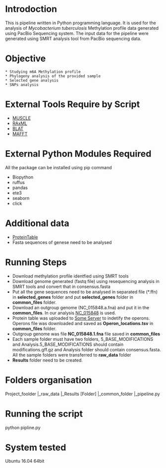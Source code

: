 # Introdoction

This is pipeline written in Python programming language. It is used for the analysis of *Mycobacterium tuberculosis* Methylation profile data generated using PacBio Sequencing system. The input data for the pipeline were generated using SMRT analysis tool from PacBio sequencing data.

# Objective 

	* Studying m6A Methylation profile
	* Phylogeny analysis of the provided sample
	* Selected gene analysis
	* SNPs analysis

# External Tools Require by Script
- [MUSCLE](https://www.drive5.com/muscle/)
- [RAxML](https://sco.h-its.org/exelixis/web/software/raxml/)
- [BLAT](http://hgdownload.cse.ucsc.edu/admin/exe/linux.x86_64/blat/)
- [MAFFT](https://mafft.cbrc.jp/alignment/software/)

# External  Python Modules  Required

All the package can be installed using pip command

- Biopython
- ruffus
- pandas
- ete3
- seaborn
- click

# Additional data

- [ProteinTable](https://www.ncbi.nlm.nih.gov/genome/proteins/166?genome_assembly_id=159857)
- Fasta sequences of genese need to be analysed


# Running Steps

- Download methylation profile identfied using SMRT tools
- Download genome generated (fastq file) using resequencing analysis in SMRT tools and convert that in consensus.fasta
- Put all the gene sequences need to be analysed in separated file (*.ffn) in __selected_genes__ folder and put __selected_genes__ folder in __common_files__ folder. 
- Download an outgroup genome (NC_015848.a.fna) and put it in the __common_files__. In our analysis [NC_015848](https://www.ncbi.nlm.nih.gov/genome/?term=NC_015848) is used.
- Protein table was uploaded to [Some Server]() to indetify the operons. Operons file was downloaded and saved as __Operon_locations.tsv__ in __common_files__ folder.
- Outgroup genome was file __NC_015848.1.fna__ file saved in __common_files__
- Each sample folder must have two folders, 5_BASE_MODIFICATIONS and Analysis.5_BASE_MODIFICATIONS should contain modifications.gff.gz and Analysis folder should contain consensus.fasta. All the sample folders were transferred to __raw_data__ folder
- __Results__ folder need to be created.


# Folders organisation

Project_foolder
	|_raw_data
	|_Results [Folder]
	|_common_folder
	|_pipeline.py


# Running the script

python pipline.py


# System tested

Ubuntu 16.04 64bit
